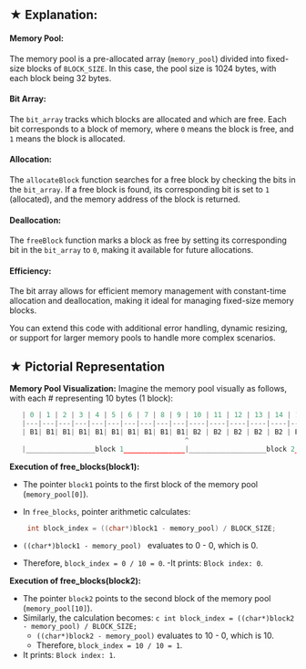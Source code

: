 ## ★ Explanation:

#### Memory Pool:
The memory pool is a pre-allocated array (`memory_pool`) divided into fixed-size blocks of `BLOCK_SIZE`. In this case, the pool size is 1024
bytes, with each block being 32 bytes.

#### Bit Array:
The `bit_array` tracks which blocks are allocated and which are free. Each bit corresponds to a block of memory, where `0` means the block is
free, and `1` means the block is allocated.

#### Allocation:
The `allocateBlock` function searches for a free block by checking the bits in the `bit_array`. If a free block is found, its corresponding bit
is set to `1` (allocated), and the memory address of the block is returned.

#### Deallocation:
The `freeBlock` function marks a block as free by setting its corresponding bit in the `bit_array` to `0`, making it available for future allocations.

#### Efficiency:
The bit array allows for efficient memory management with constant-time allocation and deallocation, making it ideal for managing fixed-size memory blocks. 

You can extend this code with additional error handling, dynamic resizing, or support for larger memory pools to handle more complex scenarios.



## ★ Pictorial Representation

**Memory Pool Visualization:**
Imagine the memory pool visually as follows, with each # representing 10 bytes (1 block):

```python
   | 0 | 1 | 2 | 3 | 4 | 5 | 6 | 7 | 8 | 9 | 10 | 11 | 12 | 13 | 14 | 15 | 16 | 17 | 18 | 19 |
   |---|---|---|---|---|---|---|---|---|---|----|----|----|----|----|----|----|----|----|----|
   | B1| B1| B1| B1| B1| B1| B1| B1| B1| B1| B2 | B2 | B2 | B2 | B2 | B2 | B2 | B2 | B2 | B2 |
                                           ^
   |_________________block 1_______________|___________________block 2_______________________|

```

**Execution of free_blocks(block1):**
- The pointer `block1` points to the first block of the memory pool (`memory_pool[0]`).
- In `free_blocks`, pointer arithmetic calculates:

  ```c
   int block_index = ((char*)block1 - memory_pool) / BLOCK_SIZE;
  ```
- `((char*)block1 - memory_pool) ` evaluates to 0 - 0, which is 0.
- Therefore, `block_index = 0 / 10 = 0`.
    -It prints: `Block index: 0`.
  
**Execution of free_blocks(block2):**
- The pointer `block2` points to the second block of the memory pool (`memory_pool[10]`).
- Similarly, the calculation becomes: ```c int block_index = ((char*)block2 - memory_pool) / BLOCK_SIZE; ```
    - `((char*)block2 - memory_pool)` evaluates to 10 - 0, which is 10.
    - Therefore, `block_index = 10 / 10 = 1`.
- It prints: `Block index: 1`.





